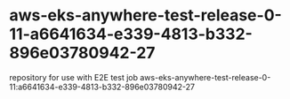 # aws-eks-anywhere-test-release-0-11-a6641634-e339-4813-b332-896e03780942-27
repository for use with E2E test job aws-eks-anywhere-test-release-0-11:a6641634-e339-4813-b332-896e03780942-27
